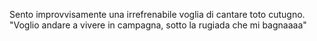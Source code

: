 Sento improvvisamente una irrefrenabile voglia di cantare toto cutugno.
"Voglio andare a vivere in campagna,
sotto la rugiada che mi bagnaaaa"
